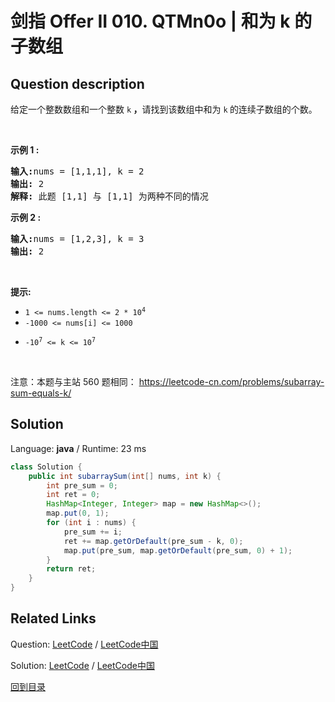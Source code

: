 ﻿# 剑指 Offer II 010. QTMn0o | 和为 k 的子数组

## Question description

<!--If you want to use the English description, use <p>English description is not available for the problem. Please switch to Chinese.</p>
 instead-->
<p>给定一个整数数组和一个整数&nbsp;<code>k</code><strong> ，</strong>请找到该数组中和为&nbsp;<code>k</code><strong>&nbsp;</strong>的连续子数组的个数。</p>

<p>&nbsp;</p>

<p><strong>示例 1 :</strong></p>

<pre>
<strong>输入:</strong>nums = [1,1,1], k = 2
<strong>输出:</strong> 2
<strong>解释:</strong> 此题 [1,1] 与 [1,1] 为两种不同的情况
</pre>

<p><strong>示例 2&nbsp;:</strong></p>

<pre>
<strong>输入:</strong>nums = [1,2,3], k = 3
<strong>输出:</strong> 2
</pre>

<p>&nbsp;</p>

<p><strong>提示:</strong></p>

<ul>
	<li><code>1 &lt;= nums.length &lt;= 2 * 10<sup>4</sup></code></li>
	<li><code>-1000 &lt;= nums[i] &lt;= 1000</code></li>
	<li>
	<p><code>-10<sup>7</sup>&nbsp;&lt;= k &lt;= 10<sup>7</sup></code></p>
	</li>
</ul>

<p>&nbsp;</p>

<p>注意：本题与主站 560&nbsp;题相同：&nbsp;<a href="https://leetcode-cn.com/problems/subarray-sum-equals-k/">https://leetcode-cn.com/problems/subarray-sum-equals-k/</a></p>




## Solution

Language: **java**  /  Runtime: 23 ms

```java
class Solution {
    public int subarraySum(int[] nums, int k) {
        int pre_sum = 0;
        int ret = 0;
        HashMap<Integer, Integer> map = new HashMap<>();
        map.put(0, 1);
        for (int i : nums) {
            pre_sum += i;
            ret += map.getOrDefault(pre_sum - k, 0);
            map.put(pre_sum, map.getOrDefault(pre_sum, 0) + 1);
        }
        return ret;
    }
}


```



## Related Links

Question: [LeetCode](https://leetcode.com/problems/QTMn0o/description/)  /  [LeetCode中国](https://leetcode-cn.com/problems/QTMn0o/description/)

Solution: [LeetCode](https://leetcode.com/articles/QTMn0o/)  /  [LeetCode中国](https://leetcode-cn.com/articles/QTMn0o/)

[回到目录](../README.md)